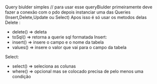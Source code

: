 Query biulder simples //
para usar esse queryBiulder primeiramente deve fazer a conexão com o pdo
depois instanciar uma das Queries (Insert,Delete,Update ou Select)
Apos isso é só usar os metodos delas
Delete :
- delete() => deleta
- toSql() => retorna a querie sql formatada
Insert:
- insert() => insere o campo e o nome da tabela
- values() => insere o valor que vai para o campo da tabela

Select: 
- select() => seleciona as colunas
- where() => opcional mas se colocado precisa de pelo menos uma condição